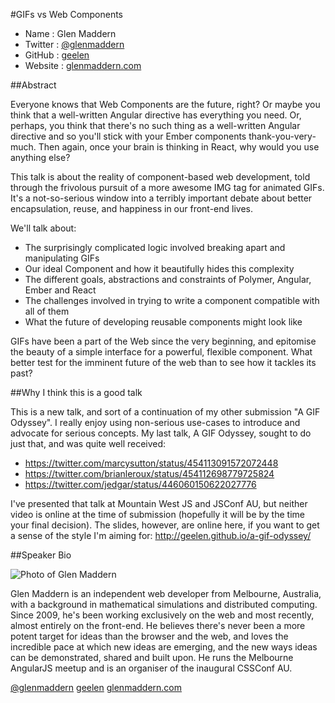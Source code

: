 #GIFs vs Web Components

* Name      : Glen Maddern
* Twitter   : [@glenmaddern](https://twitter.com/glenmaddern)
* GitHub    : [geelen](https://github.com/geelen)
* Website   : [glenmaddern.com](http://glenmaddern.com/)

##Abstract

Everyone knows that Web Components are the future, right? Or maybe you think that a well-written Angular directive has everything you need. Or, perhaps, you think that there's no such thing as a well-written Angular directive and so you'll stick with your Ember components thank-you-very-much. Then again, once your brain is thinking in React, why would you use anything else?

This talk is about the reality of component-based web development, told through the frivolous pursuit of a more awesome IMG tag for animated GIFs. It's a not-so-serious window into a terribly important debate about better encapsulation, reuse, and happiness in our front-end lives.

We'll talk about:

- The surprisingly complicated logic involved breaking apart and manipulating GIFs
- Our ideal Component and how it beautifully hides this complexity
- The different goals, abstractions and constraints of Polymer, Angular, Ember and React
- The challenges involved in trying to write a component compatible with all of them
- What the future of developing reusable components might look like

GIFs have been a part of the Web since the very beginning, and epitomise the beauty of a simple interface for a powerful, flexible component. What better test for the imminent future of the web than to see how it tackles its past?

##Why I think this is a good talk

This is a new talk, and sort of a continuation of my other submission "A GIF Odyssey". I really enjoy using non-serious use-cases to introduce and advocate for serious concepts. My last talk, A GIF Odyssey, sought to do just that, and was quite well received:

- https://twitter.com/marcysutton/status/454113091572072448
- https://twitter.com/brianleroux/status/454112698779725824
- https://twitter.com/jedgar/status/446060150622027776

I've presented that talk at Mountain West JS and JSConf AU, but neither video is online at the time of submission (hopefully it will be by the time your final decision). The slides, however, are online here, if you want to get a sense of the style I'm aiming for: http://geelen.github.io/a-gif-odyssey/

##Speaker Bio

![Photo of Glen Maddern](https://raw.github.com/cascadiajs/2014.cascadiajs.com/master/images/glenmaddern.jpg)

Glen Maddern is an independent web developer from Melbourne, Australia, with a background in mathematical simulations and distributed computing. Since 2009, he's been working exclusively on the web and most recently, almost entirely on the front-end. He believes there's never been a more potent target for ideas than the browser and the web, and loves the incredible pace at which new ideas are emerging, and the new ways ideas can be demonstrated, shared and built upon. He runs the Melbourne AngularJS meetup and is an organiser of the inaugural CSSConf AU.

[@glenmaddern](https://twitter.com/glenmaddern)
[geelen](https://github.com/geelen)
[glenmaddern.com](http://glenmaddern.com/)
